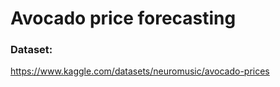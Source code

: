 # Avocado price forecasting

### Dataset:
https://www.kaggle.com/datasets/neuromusic/avocado-prices
